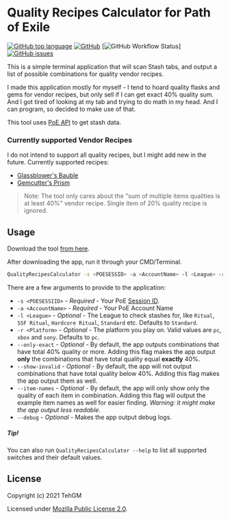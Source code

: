 # Quality Recipes Calculator for Path of Exile
[![GitHub top language](https://img.shields.io/github/languages/top/TehGM/Wolfringo)](https://github.com/TehGM/Wolfringo) [![GitHub](https://img.shields.io/github/license/TehGM/Wolfringo)](LICENSE) [![GitHub Workflow Status](https://img.shields.io/github/workflow/status/TehGM/EinherjiBot/.NET%20Build)] [![GitHub issues](https://img.shields.io/github/issues/TehGM/Wolfringo)](https://github.com/TehGM/Wolfringo/issues)

This is a simple terminal application that will scan Stash tabs, and output a list of possible combinations for quality vendor recipes.

I made this application mostly for myself - I tend to hoard quality flasks and gems for vendor recipes, but only sell if I can get exact 40% quality sum. And I got tired of looking at my tab and trying to do math in my head. And I can program, so decided to make use of that.

This tool uses [PoE API](https://app.swaggerhub.com/apis-docs/Chuanhsing/poe/1.0.0) to get stash data.

### Currently supported Vendor Recipes
I do not intend to support all quality recipes, but I might add new in the future. Currently supported recipes:
- [Glassblower's Bauble](https://pathofexile.gamepedia.com/Glassblower%27s_Bauble)
- [Gemcutter's Prism](https://pathofexile.gamepedia.com/Gemcutter%27s_Prism)

> Note: The tool only cares about the "sum of multiple items qualities is at least 40%" vendor recipe. Single item of 20% quality recipe is ignored.

## Usage
Download the tool [from here](https://github.com/TehGM/PoE-QualityRecipesCalculator/releases).

After downloading the app, run it through your CMD/Terminal.

```bash
QualityRecipesCalculator -s <POESESSID> -a <AccountName> -l <League> -r <Platform>
```

There are a few arguments to provide to the application:
- `-s <POESESSIID>` - *Required* - Your PoE [Session ID](http://www.vhpg.com/how-to-find-poe-session-id/).
- `-a <AccountName>` - *Required* - Your PoE Account Name
- `-l <League>` - *Optional* - The League to check stashes for, like `Ritual`, `SSF Ritual`, `Hardcore Ritual`, `Standard` etc. Defaults to `Standard`.
- `-r <Platform>` - *Optional* - The platform you play on. Valid values are `pc`, `xbox` and `sony`. Defaults to `pc`.
- `--only-exact` - *Optional* - By default, the app outputs combinations that have total 40% quality or more. Adding this flag makes the app output __only__ the combinations that have total quality equal __exactly__ 40%.
- `--show-invalid` - *Optional* - By default, the app will not output combinations that have total quality below 40%. Adding this flag makes the app output them as well.
- `--item-names` - *Optional* - By default, the app will only show only the quality of each item in combination. Adding this flag will output the example item names as well for easier finding. *Warning: it might make the app output less readable*.
- `--debug` - *Optional* - Makes the app output debug logs.

##### Tip!
You can also run `QualityRecipesCalculator --help` to list all supported switches and their default values.

## License
Copyright (c) 2021 TehGM 

Licensed under [Mozilla Public License 2.0](LICENSE).